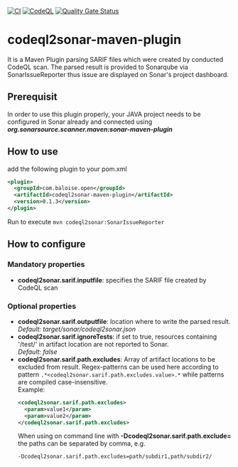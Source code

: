 [![CI](https://github.com/baloise-incubator/codeql2sonar-maven-plugin/actions/workflows/ci.yml/badge.svg)](https://github.com/baloise-incubator/codeql2sonar-maven-plugin/actions/workflows/ci.yml)
[![CodeQL](https://github.com/baloise-incubator/codeql2sonar-maven-plugin/actions/workflows/codeql-analysis.yml/badge.svg)](https://github.com/baloise-incubator/codeql2sonar-maven-plugin/actions/workflows/codeql-analysis.yml)
[![Quality Gate Status](https://sonarcloud.io/api/project_badges/measure?project=baloise-incubator_codeql2sonar-maven-plugin&metric=alert_status)](https://sonarcloud.io/dashboard?id=baloise-incubator_codeql2sonar-maven-plugin)

# codeql2sonar-maven-plugin
It is a Maven Plugin parsing SARIF files which were created by conducted CodeQL scan. The parsed result is provided to
Sonarqube via SonarIssueReporter thus issue are displayed on Sonar's project dashboard.

## Prerequisit
In order to use this plugin properly, your JAVA project needs to be configured in Sonar already and connected using 
___org.sonarsource.scanner.maven:sonar-maven-plugin___

## How to use
add the following plugin to your pom.xml
```XML
<plugin>
  <groupId>com.baloise.open</groupId>
  <artifactId>codeql2sonar-maven-plugin</artifactId>
  <version>0.1.3</version>
</plugin>
```

Run to execute ```mvn codeql2sonar:SonarIssueReporter```

## How to configure
### Mandatory properties
- __codeql2sonar.sarif.inputfile__: specifies the SARIF file created by CodeQL scan

### Optional properties
- __codeql2sonar.sarif.outputfile__: location where to write the parsed result.
  <br/>_Default: target/sonar/codeql2sonar.json_
- __codeql2sonar.sarif.ignoreTests__: if set to true, resources containing '/test/' in artifact location 
  are not reported to Sonar.<br/>_Default: false_
- __codeql2sonar.sarif.path.excludes__: Array of artifact locations to be excluded from result.
  Regex-patterns can be used here according to pattern ```.*<codeql2sonar.sarif.path.excludes.value>.*``` 
  while patterns are compiled case-insensitive.
  <br/>Example:
  ```xml
  <codeql2sonar.sarif.path.excludes>
    <param>value1</param>
    <param>value2</param>
  </codeql2sonar.sarif.path.excludes>
  ```
  When using on command line with __-Dcodeql2sonar.sarif.path.exclude=__ the paths can be separated by comma, e.g.
  ```
  -Dcodeql2sonar.sarif.path.excludes=path/subdir1,path/subdir2/
  ```
